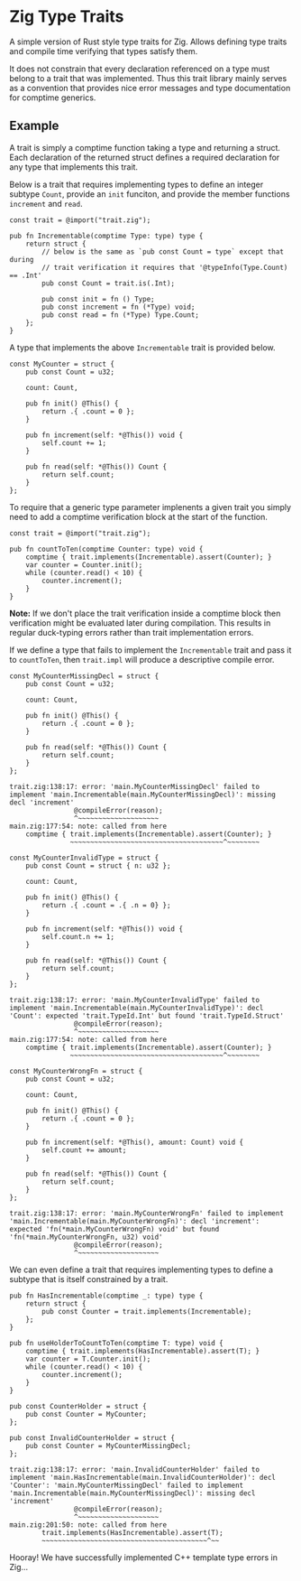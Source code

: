 # Zig Type Traits

A simple version of Rust style type traits for Zig. Allows defining type traits
and compile time verifying that types satisfy them.

It does not constrain that every declaration referenced on a type
must belong to a trait that was implemented. Thus
this trait library mainly serves as a convention that provides nice error
messages and type documentation for comptime generics.

## Example

A trait is simply a comptime function taking a type and returning a struct.
Each declaration of the returned struct defines a required declaration for any
type that implements this trait. 

Below is a trait that requires implementing types to define an integer subtype
`Count`, provide an `init` funciton, and provide the member functions
`increment` and `read`.

```Zig
const trait = @import("trait.zig");

pub fn Incrementable(comptime Type: type) type {
    return struct {
        // below is the same as `pub const Count = type` except that during
        // trait verification it requires that '@typeInfo(Type.Count) == .Int'
        pub const Count = trait.is(.Int);

        pub const init = fn () Type;
        pub const increment = fn (*Type) void;
        pub const read = fn (*Type) Type.Count;
    };
}
```

A type that implements the above `Incrementable` trait is provided below.

```Zig
const MyCounter = struct {
    pub const Count = u32;

    count: Count,

    pub fn init() @This() {
        return .{ .count = 0 };
    }

    pub fn increment(self: *@This()) void {
        self.count += 1;
    }
    
    pub fn read(self: *@This()) Count {
        return self.count;
    }
};
```

To require that a generic type parameter implenents a given trait you simply
need to add a comptime verification block at the start of the function.

```Zig
const trait = @import("trait.zig");

pub fn countToTen(comptime Counter: type) void {
    comptime { trait.implements(Incrementable).assert(Counter); }
    var counter = Counter.init();
    while (counter.read() < 10) {
        counter.increment();
    }
}
```

**Note:** If we don't place the trait verification inside a comptime block then
verification might be evaluated later during compilation. This results in
regular duck-typing errors rather than trait implementation errors.

If we define a type that fails to implement the `Incrementable` trait and pass
it to `countToTen`, then `trait.impl` will produce a descriptive compile error.

```Zig
const MyCounterMissingDecl = struct {
    pub const Count = u32;

    count: Count,

    pub fn init() @This() {
        return .{ .count = 0 };
    }
 
    pub fn read(self: *@This()) Count {
        return self.count;
    }
};
```

```Shell
trait.zig:138:17: error: 'main.MyCounterMissingDecl' failed to implement 'main.Incrementable(main.MyCounterMissingDecl)': missing decl 'increment'
                @compileError(reason);
                ^~~~~~~~~~~~~~~~~~~~~
main.zig:177:54: note: called from here
    comptime { trait.implements(Incrementable).assert(Counter); }
               ~~~~~~~~~~~~~~~~~~~~~~~~~~~~~~~~~~~~~~^~~~~~~~~
```

```Zig
const MyCounterInvalidType = struct {
    pub const Count = struct { n: u32 };

    count: Count,

    pub fn init() @This() {
        return .{ .count = .{ .n = 0} };
    }

    pub fn increment(self: *@This()) void {
        self.count.n += 1;
    }
    
    pub fn read(self: *@This()) Count {
        return self.count;
    }
};
```

```Shell
trait.zig:138:17: error: 'main.MyCounterInvalidType' failed to implement 'main.Incrementable(main.MyCounterInvalidType)': decl 'Count': expected 'trait.TypeId.Int' but found 'trait.TypeId.Struct'
                @compileError(reason);
                ^~~~~~~~~~~~~~~~~~~~~
main.zig:177:54: note: called from here
    comptime { trait.implements(Incrementable).assert(Counter); }
               ~~~~~~~~~~~~~~~~~~~~~~~~~~~~~~~~~~~~~~^~~~~~~~~
```

```Zig
const MyCounterWrongFn = struct {
    pub const Count = u32;

    count: Count,

    pub fn init() @This() {
        return .{ .count = 0 };
    }

    pub fn increment(self: *@This(), amount: Count) void {
        self.count += amount;
    }
    
    pub fn read(self: *@This()) Count {
        return self.count;
    }
};
```

```Shell
trait.zig:138:17: error: 'main.MyCounterWrongFn' failed to implement 'main.Incrementable(main.MyCounterWrongFn)': decl 'increment': expected 'fn(*main.MyCounterWrongFn) void' but found 'fn(*main.MyCounterWrongFn, u32) void'
                @compileError(reason);
                ^~~~~~~~~~~~~~~~~~~~~
```

We can even define a trait that requires implementing types to define a subtype
that is itself constrained by a trait.

```Zig
pub fn HasIncrementable(comptime _: type) type {
    return struct {
        pub const Counter = trait.implements(Incrementable);
    };
}

```

```Zig
pub fn useHolderToCountToTen(comptime T: type) void {
    comptime { trait.implements(HasIncrementable).assert(T); }
    var counter = T.Counter.init();
    while (counter.read() < 10) {
        counter.increment();
    }
}
```

```Zig
pub const CounterHolder = struct {
    pub const Counter = MyCounter;
};

pub const InvalidCounterHolder = struct {
    pub const Counter = MyCounterMissingDecl;
};
```

```Zig
trait.zig:138:17: error: 'main.InvalidCounterHolder' failed to implement 'main.HasIncrementable(main.InvalidCounterHolder)': decl 'Counter': 'main.MyCounterMissingDecl' failed to implement 'main.Incrementable(main.MyCounterMissingDecl)': missing decl 'increment'
                @compileError(reason);
                ^~~~~~~~~~~~~~~~~~~~~
main.zig:201:50: note: called from here
        trait.implements(HasIncrementable).assert(T);
        ~~~~~~~~~~~~~~~~~~~~~~~~~~~~~~~~~~~~~~~~~^~~
```

Hooray! We have successfully implemented C++ template type errors in Zig...
